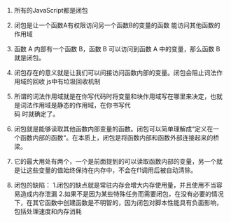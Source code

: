 1. 所有的JavaScript都是闭包
2. 闭包是让一个函数A有权限访问另一个函数B的变量的函数 能访问其他函数的作用域
3. 函数 A 内部有一个函数 B，函数 B 可以访问到函数 A 中的变量，那么函数 B 就是闭包。
4. 闭包存在的意义就是让我们可以间接访问函数内部的变量。闭包会阻止词法作用域的回收 js中有垃圾回收机制
5. 所谓的词法作用域就是在你写代码时将变量和块作用域写在哪里来决定，也就是词法作用域是静态的作用域，在你书写代  
   码 时就确定了。
6. 闭包就是能够读取其他函数内部变量的函数。闭包可以简单理解成“定义在一个函数内部的函数“。在本质上，闭包是将函数内部和函数外部连接起来的桥梁。
7. 它的最大用处有两个，一个是前面提到的可以读取函数内部的变量，另一个就是让这些变量的值始终保持在内存中，不会在f1调用后被自动清除。

8. 闭包的缺陷：
		1.闭包的缺点就是常驻内存会增大内存使用量，并且使用不当容易造成内存泄漏
		2.如果不是因为某些特殊任务而需要闭包，在没有必要的情况下，在其它函数中创建函数是不明智的，因为闭包对脚本性能具有负面影响，包括处理速度和内存消耗